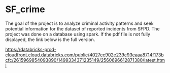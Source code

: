# SF_crime


The goal of the project is to analyze criminal activity patterns and seek potential information for the dataset of reported incidents from SFPD. The project was done on a database using spark. If the pdf file is not fully displayed, the link below is the full version.

https://databricks-prod-cloudfront.cloud.databricks.com/public/4027ec902e239c93eaaa8714f173bcfc/2615969854093890/1499334371235149/2560696612871380/latest.html
